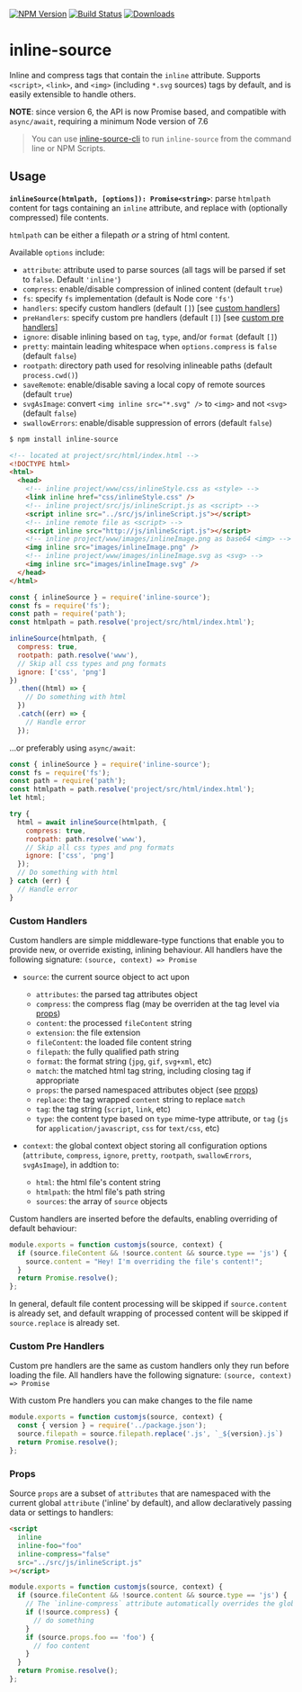 [![NPM Version](https://img.shields.io/npm/v/inline-source.svg?style=flat)](https://npmjs.org/package/inline-source)
[![Build Status](https://img.shields.io/travis/popeindustries/inline-source.svg?style=flat)](https://travis-ci.org/popeindustries/inline-source)
[![Downloads](https://img.shields.io/npm/dm/inline-source.svg?style=flat)](https://npmjs.org/package/inline-source)

# inline-source

Inline and compress tags that contain the `inline` attribute. Supports `<script>`, `<link>`, and `<img>` (including `*.svg` sources) tags by default, and is easily extensible to handle others.

**NOTE**: since version 6, the API is now Promise based, and compatible with `async/await`, requiring a minimum Node version of 7.6

> You can use [inline-source-cli](https://github.com/developit/inline-source-cli) to run `inline-source` from the command line or NPM Scripts.

## Usage

**`inlineSource(htmlpath, [options]): Promise<string>`**: parse `htmlpath` content for tags containing an `inline` attribute, and replace with (optionally compressed) file contents.

`htmlpath` can be either a filepath _or_ a string of html content.

Available `options` include:

- `attribute`: attribute used to parse sources (all tags will be parsed if set to `false`. Default `'inline'`)
- `compress`: enable/disable compression of inlined content (default `true`)
- `fs`: specify `fs` implementation (default is Node core `'fs'`)
- `handlers`: specify custom handlers (default `[]`) [see [custom handlers](#custom-handlers)]
- `preHandlers`: specify custom pre handlers (default `[]`) [see [custom pre handlers](#custom-pre-handlers)]
- `ignore`: disable inlining based on `tag`, `type`, and/or `format` (default `[]`)
- `pretty`: maintain leading whitespace when `options.compress` is `false` (default `false`)
- `rootpath`: directory path used for resolving inlineable paths (default `process.cwd()`)
- `saveRemote`: enable/disable saving a local copy of remote sources (default `true`)
- `svgAsImage`: convert `<img inline src="*.svg" />` to `<img>` and not `<svg>` (default `false`)
- `swallowErrors`: enable/disable suppression of errors (default `false`)

```bash
$ npm install inline-source
```

```html
<!-- located at project/src/html/index.html -->
<!DOCTYPE html>
<html>
  <head>
    <!-- inline project/www/css/inlineStyle.css as <style> -->
    <link inline href="css/inlineStyle.css" />
    <!-- inline project/src/js/inlineScript.js as <script> -->
    <script inline src="../src/js/inlineScript.js"></script>
    <!-- inline remote file as <script> -->
    <script inline src="http://js/inlineScript.js"></script>
    <!-- inline project/www/images/inlineImage.png as base64 <img> -->
    <img inline src="images/inlineImage.png" />
    <!-- inline project/www/images/inlineImage.svg as <svg> -->
    <img inline src="images/inlineImage.svg" />
  </head>
</html>
```

```javascript
const { inlineSource } = require('inline-source');
const fs = require('fs');
const path = require('path');
const htmlpath = path.resolve('project/src/html/index.html');

inlineSource(htmlpath, {
  compress: true,
  rootpath: path.resolve('www'),
  // Skip all css types and png formats
  ignore: ['css', 'png']
})
  .then((html) => {
    // Do something with html
  })
  .catch((err) => {
    // Handle error
  });
```

...or preferably using `async/await`:

```javascript
const { inlineSource } = require('inline-source');
const fs = require('fs');
const path = require('path');
const htmlpath = path.resolve('project/src/html/index.html');
let html;

try {
  html = await inlineSource(htmlpath, {
    compress: true,
    rootpath: path.resolve('www'),
    // Skip all css types and png formats
    ignore: ['css', 'png']
  });
  // Do something with html
} catch (err) {
  // Handle error
}
```

### Custom Handlers

Custom handlers are simple middleware-type functions that enable you to provide new, or override existing, inlining behaviour. All handlers have the following signature: `(source, context) => Promise`

- `source`: the current source object to act upon

  - `attributes`: the parsed tag attributes object
  - `compress`: the compress flag (may be overriden at the tag level via [props](#props))
  - `content`: the processed `fileContent` string
  - `extension`: the file extension
  - `fileContent`: the loaded file content string
  - `filepath`: the fully qualified path string
  - `format`: the format string (`jpg`, `gif`, `svg+xml`, etc)
  - `match`: the matched html tag string, including closing tag if appropriate
  - `props`: the parsed namespaced attributes object (see [props](#props))
  - `replace`: the tag wrapped `content` string to replace `match`
  - `tag`: the tag string (`script`, `link`, etc)
  - `type`: the content type based on `type` mime-type attribute, or `tag` (`js` for `application/javascript`, `css` for `text/css`, etc)

- `context`: the global context object storing all configuration options (`attribute`, `compress`, `ignore`, `pretty`, `rootpath`, `swallowErrors`, `svgAsImage`), in addtion to:

  - `html`: the html file's content string
  - `htmlpath`: the html file's path string
  - `sources`: the array of `source` objects

Custom handlers are inserted before the defaults, enabling overriding of default behaviour:

```js
module.exports = function customjs(source, context) {
  if (source.fileContent && !source.content && source.type == 'js') {
    source.content = "Hey! I'm overriding the file's content!";
  }
  return Promise.resolve();
};
```

In general, default file content processing will be skipped if `source.content` is already set, and default wrapping of processed content will be skipped if `source.replace` is already set.

### Custom Pre Handlers
Custom pre handlers are the same as custom handlers only they run before loading the file. All handlers have the following signature: `(source, context) => Promise`

With custom Pre handlers you can make changes to the file name

```js
module.exports = function customjs(source, context) {
  const { version } = require('../package.json');
  source.filepath = source.filepath.replace('.js', `_${version}.js`)
  return Promise.resolve();
};
```


### Props

Source `props` are a subset of `attributes` that are namespaced with the current global `attribute` ('inline' by default), and allow declaratively passing data or settings to handlers:

```html
<script
  inline
  inline-foo="foo"
  inline-compress="false"
  src="../src/js/inlineScript.js"
></script>
```

```js
module.exports = function customjs(source, context) {
  if (source.fileContent && !source.content && source.type == 'js') {
    // The `inline-compress` attribute automatically overrides the global flag
    if (!source.compress) {
      // do something
    }
    if (source.props.foo == 'foo') {
      // foo content
    }
  }
  return Promise.resolve();
};
```
